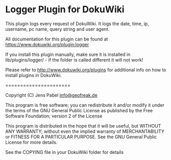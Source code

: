 # Logger Plugin for DokuWiki

This plugin logs every request of DokuWiki. It logs the date, time, ip, username, pc name, query string and user agent.

All documentation for this plugin can be found at
https://www.dokuwiki.org/plugin:logger

If you install this plugin manually, make sure it is installed in
lib/plugins/logger/ - if the folder is called different it
will not work!

Please refer to http://www.dokuwiki.org/plugins for additional info
on how to install plugins in DokuWiki.

======================

Copyright (C) Jens Pabel <info@geofreak.de>

This program is free software; you can redistribute it and/or modify
it under the terms of the GNU General Public License as published by
the Free Software Foundation; version 2 of the License

This program is distributed in the hope that it will be useful,
but WITHOUT ANY WARRANTY; without even the implied warranty of
MERCHANTABILITY or FITNESS FOR A PARTICULAR PURPOSE.  See the
GNU General Public License for more details.

See the COPYING file in your DokuWiki folder for details
